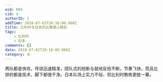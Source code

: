 ```yaml
---
aid: 604
cid: 4
authorID: 1
addTime: 2018-07-02T20:10:00.000Z
title: 比利时与日本的比赛真心精彩
tags:
    - 比利时
    - 日本
comments: []
date: 2018-07-02T20:10:00.000Z
category: 水
---
```


两队都是快攻，传球迅速精准，团队式的抢断与就地反抢不断，节奏飞快，而且比拼的都是技术，脚下都很干净。日本队场上实力不俗，但比利时教练更胜一筹。
